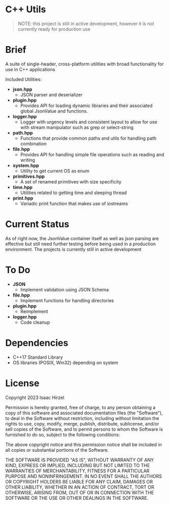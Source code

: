 
# C++ Utils

> NOTE: this project is still in active development, however it is not currently
ready for production use

# Brief

A suite of single-header, cross-platform utilities with broad functionality for use in C++ applications

Included Utilities:

- **json.hpp**
	- JSON parser and deserializer
- **plugin.hpp**
	- Provides API for loading dynamic libraries and their associated global JsonValue and functions.
- **logger.hpp**
	- Logger with urgency levels and consistent layout to allow for use with stream manipulator such as grep or select-string
- **path.hpp**
	- Functions that provide common paths and utils for handling path combination
- **file.hpp**
	- Provides API for handling simple file operations such as reading and writing
- **system.hpp**
	- Utility to get current OS as enum
- **primitives.hpp**
	- A set of renamed primitives with size specificity
- **time.hpp**
	- Utilities related to getting time and sleeping thread
- **print.hpp**
	- Variadic print function that makes use of iostreams

# Current Status

As of right now, the JsonValue container itself as well as json parsing are effective
but still need further testing before being used in a production environment.
The projects is currently still in active development

# To Do

- **JSON**
	- Implement validation using JSON Schema
- **file.hpp**
	- Implement functions for handling directories
- **plugin.hpp**
	- Reimplement
- **logger.hpp**
	- Code cleanup

# Dependencies

* C++17 Standard Library
* OS libraries (POSIX, Win32) depending on system

# License

Copyright 2023 Isaac Hirzel

Permission is hereby granted, free of charge, to any person obtaining a copy of
this software and associated documentation files (the "Software"), to deal in
the Software without restriction, including without limitation the rights to
use, copy, modify, merge, publish, distribute, sublicense, and/or sell copies of
the Software, and to permit persons to whom the Software is furnished to do so,
subject to the following conditions:

The above copyright notice and this permission notice shall be included in all
copies or substantial portions of the Software.

THE SOFTWARE IS PROVIDED "AS IS", WITHOUT WARRANTY OF ANY KIND, EXPRESS OR
IMPLIED, INCLUDING BUT NOT LIMITED TO THE WARRANTIES OF MERCHANTABILITY, FITNESS
FOR A PARTICULAR PURPOSE AND NONINFRINGEMENT. IN NO EVENT SHALL THE AUTHORS OR
COPYRIGHT HOLDERS BE LIABLE FOR ANY CLAIM, DAMAGES OR OTHER LIABILITY, WHETHER
IN AN ACTION OF CONTRACT, TORT OR OTHERWISE, ARISING FROM, OUT OF OR IN
CONNECTION WITH THE SOFTWARE OR THE USE OR OTHER DEALINGS IN THE SOFTWARE.
